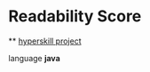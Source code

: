 # Readability Score
**  [hyperskill project](https://hyperskill.org/projects/39/stages/208/implement)
 

language  **java**


 
